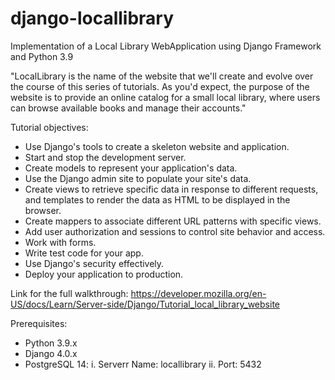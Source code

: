 # django-locallibrary
Implementation of a Local Library WebApplication using Django Framework and Python 3.9

"LocalLibrary is the name of the website that we'll create and evolve over the course of this series of tutorials. As you'd expect, the purpose of the website is to provide an online catalog for a small local library, where users can browse available books and manage their accounts."

Tutorial objectives:
- Use Django's tools to create a skeleton website and application.
- Start and stop the development server.
- Create models to represent your application's data.
- Use the Django admin site to populate your site's data.
- Create views to retrieve specific data in response to different requests, and templates to render the data as HTML to be displayed in the browser.
- Create mappers to associate different URL patterns with specific views.
- Add user authorization and sessions to control site behavior and access.
- Work with forms.
- Write test code for your app.
- Use Django's security effectively.
- Deploy your application to production.

Link for the full walkthrough: https://developer.mozilla.org/en-US/docs/Learn/Server-side/Django/Tutorial_local_library_website

Prerequisites:
- Python 3.9.x
- Django 4.0.x
- PostgreSQL 14:
  i. Serverr Name: locallibrary
  ii. Port: 5432
